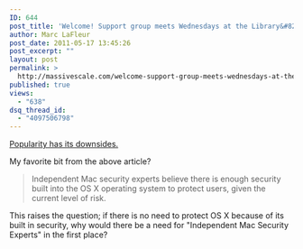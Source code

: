 ```yaml
---
ID: 644
post_title: 'Welcome! Support group meets Wednesdays at the Library&#8230;'
author: Marc LaFleur
post_date: 2011-05-17 13:45:26
post_excerpt: ""
layout: post
permalink: >
  http://massivescale.com/welcome-support-group-meets-wednesdays-at-the-library/
published: true
views:
  - "638"
dsq_thread_id:
  - "4097506798"
---
```

<a href="http://www.theglobeandmail.com/news/technology/tech-news/crooks-target-apple-macs-with-malware/article2025158/" target="_blank">Popularity has its downsides.</a>

My favorite bit from the above article?

<blockquote>Independent Mac security experts believe there is enough security built into the OS X operating system to protect users, given the current level of risk.</blockquote>

This raises the question; if there is no need to protect OS X because of its built in security, why would there be a need for "Independent Mac Security Experts" in the first place?